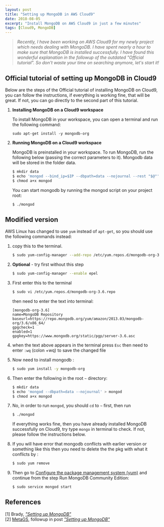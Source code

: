 ```yaml
---
layout: post
title: "Setting up MongoDB in AWS Cloud9"
date: 2018-08-05
excerpt: "Install MongoDB on AWS Cloud9 in just a few minutes"
tags: [Cloud9, MongoDB]
---
```


> *Recently, I have been working on AWS Cloud9 for my newly project which needs dealing with MongoDB. I have spent nearly a hour to make sure that MongoDB is installed successfully. I have found this wonderful explanation in the followup of the outdated "Official tutorial". So don't waste your time on searching anymore, let's start it!*

## Official tutorial of setting up MongoDB in Cloud9

Below are the steps of the Official tutorial of installing MongoDB on Cloud9, you can follow the instructions, if everything is working fine, that will be great. If not, you can go directly to the second part of this tutorial.

1. **Installing MongoDB on a Cloud9 workspace**

    To install MongoDB in your workspace, you can open a terminal and run the following command:
    
    ```
    sudo apt-get install -y mongodb-org
    ```

2. **Running MongoDB on a Cloud9 workspace**

    MongoDB is preinstalled in your workspace. To run MongoDB, run the following below (passing the correct parameters to it). Mongodb data will be stored in the folder data.
    
    ```sh
    $ mkdir data
    $ echo 'mongod --bind_ip=$IP --dbpath=data --nojournal --rest "$@"' > mongod
    $ chmod a+x mongod
    ```
    
    You can start mongodb by running the mongod script on your project root:
    
    ```sh
    $ ./mongod
    ```

## Modified version

AWS Linux has changed to use `yum` instead of `apt-get`, so you should use the following commands instead:

1. copy this to the terminal.

    ```sh
    $ sudo yum-config-manager --add-repo /etc/yum.repos.d/mongodb-org-3.6.repo
    ```

2. **Optional** - try first without this step

    ```sh
    $ sudo yum-config-manager --enable epel
    ```


3. First enter this to the terminal

    ```sh
    $ sudo vi /etc/yum.repos.d/mongodb-org-3.6.repo
    ```

    then need to enter the text into terminal: 

    ```
    [mongodb-org-3.6]
    name=MongoDB Repository
    baseurl=https://repo.mongodb.org/yum/amazon/2013.03/mongodb-org/3.6/x86_64/
    gpgcheck=1
    enabled=1
    gpgkey=https://www.mongodb.org/static/pgp/server-3.6.asc
    ```

4. when the text above appears in the terminal press `Esc` then need to enter `:wq` (colon +wq) to save the changed file

5. Now need to install mongodb : 

    ```sh
    $ sudo yum install -y mongodb-org
    ```

6. Then enter the following in the root `~` directory:

    ```sh
    $ mkdir data
    $ echo 'mongod --dbpath=data --nojournal' > mongod
    $ chmod a+x mongod
    ```

7. No, in order to run `mongod`, you should `cd` to `~` first, then run

    ```sh
    $ ./mongod
    ```
    
    If everything works fine, then you have already installed MongoDB successfully on Cloud9, try type `mongo` in terminal to check. If not, please follow the instructions below.


6. If you will have error that mongodb conflicts with earlier version or something like this then you need to delete the the pkg with what it conflicts by : 

    ```sh
    $ sudo yum remove
    ```

7. Then go to [Configure the package management system (yum)](https://docs.mongodb.com/manual/tutorial/install-mongodb-on-amazon/#configure-the-package-management-system-yum) and continue from the step Run MongoDB Community Edition:

    ```sh
    $ sudo service mongod start
    ```



## References

[1] Brady, [*"Setting up MongoDB"*](https://community.c9.io/t/setting-up-mongodb/1717)  
[2] [MetaGS](https://community.c9.io/u/MetaGS), followup in post [*"Setting up MongoDB"*](https://community.c9.io/t/setting-up-mongodb/1717)  